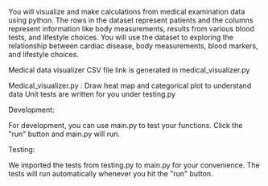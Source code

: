 You will visualize and make calculations from medical examination data using python.
The rows in the dataset represent patients and the columns represent information like body measurements, results from various blood tests, and lifestyle choices. You will use the dataset to exploring the relationship between cardiac disease, body measurements, blood markers, and lifestyle choices.

Medical data visualizer CSV file link is generated in medical_visualizer.py 

Medical_visualizer.py : Draw heat map and categorical plot to understand data
Unit tests are written for you under testing.py

Development:

For development, you can use main.py to test your functions. Click the "run" button and main.py will run.

Testing:

We imported the tests from testing.py to main.py for your convenience. The tests will run automatically whenever you hit the "run" button.
